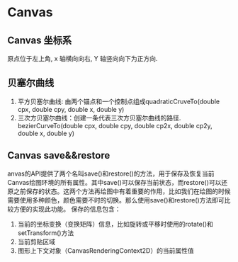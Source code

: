 # Canvas

## Canvas 坐标系
原点位于左上角, x 轴横向向右,  Y 轴竖向向下为正方向.

## 贝塞尔曲线
1. 平方贝塞尔曲线: 由两个锚点和一个控制点组成quadraticCruveTo(double cpx, double cpy, double x, double y)
2. 三次方贝塞尔曲线：创建一条代表三次方贝塞尔曲线的路径. bezierCurveTo(double cpx, double cpy, double cp2x, double cp2y, double x, double y)

## Canvas save&&restore
anvas的API提供了两个名叫save()和restore()的方法，用于保存及恢复当前Canvas绘图环境的所有属性。其中save()可以保存当前状态，而restore()可以还原之前保存的状态。这两个方法再绘图中有着重要的作用，比如我们在绘图的时候需要使用多种颜色，颜色需要不时的切换。那么使用save()和restore()方法即可比较方便的实现此功能。
保存的信息包含：
1. 当前的坐标变换（变换矩阵）信息，比如旋转或平移时使用的rotate()和setTransform()方法
2. 当前剪贴区域
3. 图形上下文对象（CanvasRenderingContext2D）的当前属性值

